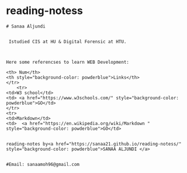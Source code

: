 # reading-notess

 
    # Sanaa Aljundi
    
  
     Istudied CIS at HU & Digital Forensic at HTU.
     
     
   
    Here some referencses to learn WEB Development:
    
<table>

    <th> Num</th>
    <th style="background-color: powderblue">Links</th>
    </tr>
        <tr>
    <td>W3 school</td>
    <td> <a href="https://www.w3schools.com/" style="background-color: powderblue">GO</td>
    </tr>
    <tr>
    <td>Markdown</td>
    <td>  <a href="https://en.wikipedia.org/wiki/Markdown "  style="background-color: powderblue">GO</td>
 

    reading-notes by<a href="https://sanaa21.github.io/reading-notess/" style="background-color: powderblue">SANAA ALJUNDI </a>


    #Email: sanaamoh96@gmail.com

